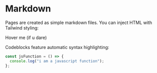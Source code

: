 # Markdown

Pages are created as simple markdown files. You can inject HTML with Tailwind styling:

<div class="hover:bg-[url('/images/bgskulls.jpg')] hover:text-white text-center p-16 hover:cursor-pointer mb-4">
  Hover me (if u dare)
</div>

Codeblocks feature automatic syntax highlighting:

```javascript
const jsFunction = () => {
  console.log("i am a javascript function");
};
```
